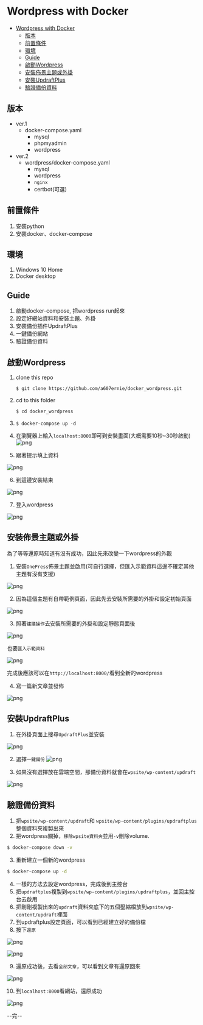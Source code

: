 # Wordpress with Docker

- [Wordpress with Docker](#wordpress-with-docker)
  - [版本](#版本)
  - [前置條件](#前置條件)
  - [環境](#環境)
  - [Guide](#guide)
  - [啟動Wordpress](#啟動wordpress)
  - [安裝佈景主題或外掛](#安裝佈景主題或外掛)
  - [安裝UpdraftPlus](#安裝updraftplus)
  - [驗證備份資料](#驗證備份資料)


版本
---
- ver.1
   - docker-compose.yaml
      - mysql
      - phpmyadmin
      - wordpress
- ver.2
   - wordpress/docker-compose.yaml
      - mysql
      - wordpress
      - `nginx`
      - certbot(可選)


前置條件
---
1. 安裝python
2. 安裝docker、docker-compose

環境
---
1. Windows 10 Home 
2. Docker desktop

Guide
---
1. 啟動docker-compose, 把wordpress run起來
2. 設定好網站資料和安裝主題、外掛
3. 安裝備份插件UpdraftPlus
4. 一鍵備份網站
5. 驗證備份資料


啟動Wordpress
---

1. clone this repo
   ```bash
   $ git clone https://github.com/a607ernie/docker_wordpress.git
   ```
2. cd to this folder
   ```bash
   $ cd docker_wordpress
   ```
3. ```$ docker-compose up -d```
4. 在瀏覽器上輸入```localhost:8000```即可到安裝畫面(大概需要10秒~30秒啟動)
![png](media/wordpress_001.png)

5. 跟著提示填上資料

![png](media/wordpress_002.png)

6. 到這邊安裝結束

![png](media/wordpress_003.png)

7. 登入wordpress

![png](media/wordpress_004.png)

安裝佈景主題或外掛
---
為了等等還原時知道有沒有成功，因此先來改變一下wordpress的外觀

1. 安裝```OnePress```佈景主題並啟用(可自行選擇，但匯入示範資料這邊不確定其他主題有沒有支援)

![png](media/wordpress_005.png)

2. 因為這個主題有自帶範例頁面，因此先去安裝所需要的外掛和設定初始頁面

![png](media/wordpress_006.png)

3. 照著```建議操作```去安裝所需要的外掛和設定靜態頁面後

![png](media/wordpress_007.png)

也要```匯入示範資料```

![png](media/wordpress_008.png)

完成後應該可以在```http://localhost:8000/```看到全新的wordpress

4. 寫一篇新文章並發佈

![png](media/wordpress_012.png)


安裝UpdraftPlus
---

1.  在外掛頁面上搜尋```UpdraftPlus```並安裝

![png](media/wordpress_009.png)

2.  選擇```一鍵備份```
![png](media/wordpress_010.png)

3.  如果沒有選擇放在雲端空間，那備份資料就會在```wpsite/wp-content/updraft```

![png](media/wordpress_011.png)

驗證備份資料
---

1. 把```wpsite/wp-content/updraft```和 ```wpsite/wp-content/plugins/updraftplus```整個資料夾複製出來
2. 把wordpress關掉，```移除wpsite資料夾```並用```-v```刪除volume.
```bash
$ docker-compose down -v
```
3. 重新建立一個新的wordpress
```bash
$ docker-compose up -d
```
4. 一樣的方法去設定wordpress，完成後到主控台
5. 把```updraftplus```複製到```wpsite/wp-content/plugins/updraftplus```，並回主控台去啟用
6. 把剛剛複製出來的```updraft```資料夾底下的五個壓縮檔放到```wpsite/wp-content/updraft```裡面
7. 到updraftplus設定頁面，可以看到已經建立好的備份檔
8. 按下```還原```

![png](media/wordpress_013.png)

![png](media/wordpress_014.png)

9. 還原成功後，去看```全部文章```，可以看到文章有還原回來

![png](media/wordpress_015.png)

10. 到```localhost:8000```看網站，還原成功

![png](media/wordpress_016.png)

--完--